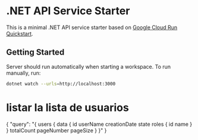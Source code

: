 # .NET API Service Starter

This is a minimal .NET API service starter based on [Google Cloud Run Quickstart](https://cloud.google.com/run/docs/quickstarts/build-and-deploy/deploy-dotnet-service).

## Getting Started

Server should run automatically when starting a workspace. To run manually, run:
```sh
dotnet watch --urls=http://localhost:3000
```
# listar la lista de usuarios
{
  "query": "{ users { data { id userName creationDate state roles { id name } } totalCount pageNumber pageSize } }"
}

